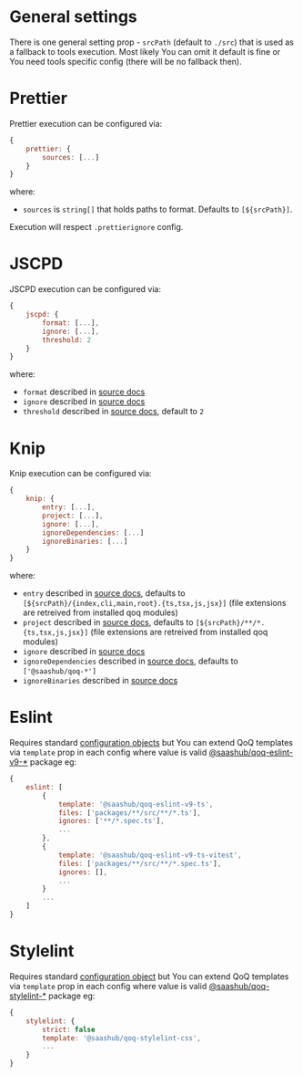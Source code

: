 # General settings

There is one general setting prop - `srcPath` (default to `./src`) that is used as a fallback to tools execution. Most likely You can omit it default is fine or You need tools specific config (there will be no fallback then).

# Prettier

Prettier execution can be configured via:

```js
{
    prettier: {
        sources: [...]
    }
}
```

where:

- `sources` is `string[]` that holds paths to format. Defaults to `[${srcPath}]`.

Execution will respect `.prettierignore` config.

# JSCPD

JSCPD execution can be configured via:

```js
{
    jscpd: {
        format: [...],
        ignore: [...],
        threshold: 2
    }
}
```

where:

- `format` described in [source docs](https://github.com/kucherenko/jscpd/tree/master/apps/jscpd#format)
- `ignore` described in [source docs](https://github.com/kucherenko/jscpd/tree/master/apps/jscpd#ignore)
- `threshold` described in [source docs](https://github.com/kucherenko/jscpd/tree/master/apps/jscpd#threshold), default to `2`

# Knip

Knip execution can be configured via:

```js
{
    knip: {
        entry: [...],
        project: [...],
        ignore: [...],
        ignoreDependencies: [...]
        ignoreBinaries: [...]
    }
}
```

where:

- `entry` described in [source docs](https://knip.dev/reference/configuration#entry), defaults to `[${srcPath}/{index,cli,main,root}.{ts,tsx,js,jsx}]` (file extensions are retreived from installed qoq modules)
- `project` described in [source docs](https://knip.dev/reference/configuration#project-1), defaults to `[${srcPath}/**/*.{ts,tsx,js,jsx}]` (file extensions are retreived from installed qoq modules)
- `ignore` described in [source docs](https://knip.dev/reference/configuration#ignore)
- `ignoreDependencies` described in [source docs](https://knip.dev/reference/configuration#ignoredependencies), defaults to `['@saashub/qoq-*']`
- `ignoreBinaries` described in [source docs](https://knip.dev/reference/configuration#ignorebinaries)

# Eslint

Requires standard [configuration objects](https://eslint.org/docs/latest/use/configure/configuration-files#configuration-objects) but You can extend QoQ templates via `template` prop in each config where value is valid [@saashub/qoq-eslint-v9-\*](https://www.npmjs.com/search?q=%40saashub%2Fqoq-eslint-v9-) package eg:

```js
{
    eslint: [
        {
            template: '@saashub/qoq-eslint-v9-ts',
            files: ['packages/**/src/**/*.ts'],
            ignores: ['**/*.spec.ts'],
            ...
        },
        {
            template: '@saashub/qoq-eslint-v9-ts-vitest',
            files: ['packages/**/src/**/*.spec.ts'],
            ignores: [],
            ...
        }
        ...
    ]
}
```

# Stylelint

Requires standard [configuration object](https://stylelint.io/user-guide/configure) but You can extend QoQ templates via `template` prop in each config where value is valid [@saashub/qoq-stylelint-\*](https://www.npmjs.com/search?q=%40saashub%2Fqoq-stylelint-) package eg:

```js
{
    stylelint: {
        strict: false
        template: '@saashub/qoq-stylelint-css',
        ...
    }
}
```
